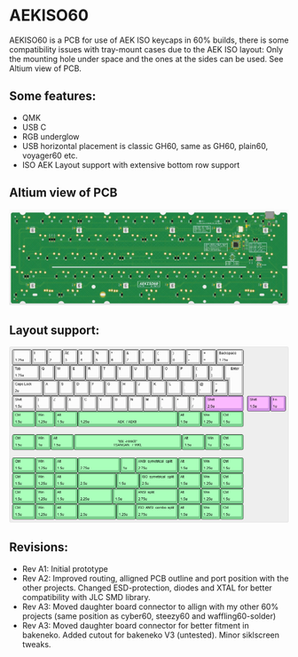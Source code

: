 # AEKISO60

AEKISO60 is a PCB for use of AEK ISO keycaps in 60% builds, there is some compatibility issues with tray-mount cases due to the AEK ISO layout: Only the mounting hole under space and the ones at the sides can be used. See Altium view of PCB.

## Some features:
- QMK
- USB C
- RGB underglow
- USB horizontal placement is classic GH60, same as GH60, plain60, voyager60 etc.
- ISO AEK Layout support with extensive bottom row support

## Altium view of PCB
![alt text](./readme-images/AEKISO60_Rev_A4.jpg "PCB View - Rev B")

## Layout support: 
![alt text](./readme-images/layout_support.jpg "Layout support")

## Revisions:
- Rev A1: Initial prototype
- Rev A2: Improved routing, alligned PCB outline and port position with the other projects. Changed ESD-protection, diodes and XTAL for better compatibility with JLC SMD library.
- Rev A3: Moved daughter board connector to allign with my other 60% projects (same position as cyber60, steezy60 and waffling60-solder)
- Rev A3: Moved daughter board connector for better fitment in bakeneko. Added cutout for bakeneko V3 (untested). Minor siklscreen tweaks.
